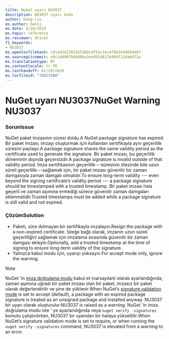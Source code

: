 ```yaml
---
title: NuGet uyarı NU3037
description: NU3037 uyarı kodu
author: heng-liu
ms.author: henli
ms.date: 3/18/2019
ms.topic: reference
ms.reviewer: dtivel
f1_keywords:
- NU3037
ms.openlocfilehash: cd14d2d23935b5368c4f5ec1ec476b343889d46f
ms.sourcegitcommit: e9c1dd0679ddd8ba3ee992d817b405f13da0472a
ms.translationtype: MT
ms.contentlocale: tr-TR
ms.lasthandoff: 01/29/2020
ms.locfileid: "76813500"
---
```

# <a name="nuget-warning-nu3037"></a><span data-ttu-id="242c2-103">NuGet uyarı NU3037</span><span class="sxs-lookup"><span data-stu-id="242c2-103">NuGet Warning NU3037</span></span>

### <a name="issue"></a><span data-ttu-id="242c2-104">Sorun</span><span class="sxs-lookup"><span data-stu-id="242c2-104">Issue</span></span>

<span data-ttu-id="242c2-105">NuGet paket imzasının süresi doldu.</span><span class="sxs-lookup"><span data-stu-id="242c2-105">A NuGet package signature has expired.</span></span>
<span data-ttu-id="242c2-106">Bir paket imzası, imzayı oluşturmak için kullanılan sertifikayla aynı geçerlilik süresini paylaşır.</span><span class="sxs-lookup"><span data-stu-id="242c2-106">A package signature shares the same validity period as the certificate used to generate the signature.</span></span> <span data-ttu-id="242c2-107">Bir paket imzası, bu geçerlilik döneminin dışında geçersizdir.</span><span class="sxs-lookup"><span data-stu-id="242c2-107">A package signature is invalid outside of that validity period.</span></span>
<span data-ttu-id="242c2-108">İmza sertifikasının geçerlilik---süresinin ötesinde bile uzun süreli geçerlilik---sağlamak için, bir paket imzası güvenilir bir zaman damgasıyla zaman damgalı olmalıdır.</span><span class="sxs-lookup"><span data-stu-id="242c2-108">To ensure long-term validity --- even beyond the signing certificate’s validity period --- a package signature should be timestamped with a trusted timestamp.</span></span> <span data-ttu-id="242c2-109">Bir paket imzası hala geçerli ve zaman aşımına ermediği sürece güvenilir zaman damgaları eklenmelidir.</span><span class="sxs-lookup"><span data-stu-id="242c2-109">Trusted timestamps must be added while a package signature is still valid and not expired.</span></span>


### <a name="solution"></a><span data-ttu-id="242c2-110">Çözüm</span><span class="sxs-lookup"><span data-stu-id="242c2-110">Solution</span></span>

* <span data-ttu-id="242c2-111">Paketi, süre dolmayan bir sertifikayla imzalayın.</span><span class="sxs-lookup"><span data-stu-id="242c2-111">Resign the package with a non-expired certificate.</span></span> <span data-ttu-id="242c2-112">İsteğe bağlı olarak, imzanın uzun süreli geçerliliğini sağlamak için imzalama sırasında güvenilir bir zaman damgası ekleyin.</span><span class="sxs-lookup"><span data-stu-id="242c2-112">Optionally, add a trusted timestamp at the time of signing to ensure long-term validity of the signature.</span></span>
* <span data-ttu-id="242c2-113">Yalnızca kabul modu için, uyarıyı yoksayın.</span><span class="sxs-lookup"><span data-stu-id="242c2-113">For accept mode only, ignore the warning.</span></span>

> [!Note]
> <span data-ttu-id="242c2-114">NuGet 'in [imza doğrulama modu](../../consume-packages/installing-signed-packages.md#configure-package-signature-requirements) kabul et (varsayılan) olarak ayarlandığında, zaman aşımına uğradı bir paket imzası olan bir paket, imzasız bir paket olarak değerlendirilir ve yine de yüklenir.</span><span class="sxs-lookup"><span data-stu-id="242c2-114">When NuGet’s [signature validation mode](../../consume-packages/installing-signed-packages.md#configure-package-signature-requirements) is set to accept (default), a package with an expired package signature is treated as an unsigned package and installed anyway.</span></span> <span data-ttu-id="242c2-115">NU3037 bir uyarı olarak oluşturulur.</span><span class="sxs-lookup"><span data-stu-id="242c2-115">NU3037 is raised as a warning.</span></span> <span data-ttu-id="242c2-116">NuGet 'in imza doğrulama modu iste ' ye ayarlandığında veya `nuget verify -signatures` komutu çalıştırılırken, NU3037 bir uyarıdan bir hataya yükseltilir.</span><span class="sxs-lookup"><span data-stu-id="242c2-116">When NuGet’s signature validation mode is set to require, or when running the `nuget verify -signatures` command, NU3037 is elevated from a warning to an error.</span></span> 
